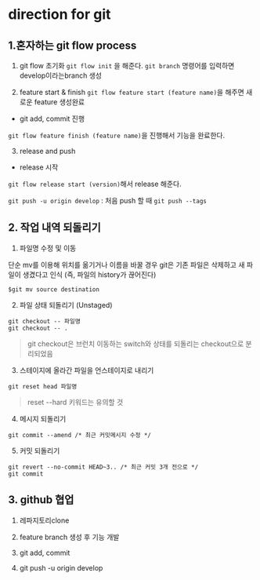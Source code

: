 # direction for git

## 1.혼자하는 git flow process

1) git flow 초기화
`git flow init` 을 해준다.
`git branch` 명령어를 입력하면 develop이라는branch 생성

2) feature start & finish
 `git flow feature start (feature name)`을 해주면 새로운 feature 생성완료

+ git add, commit 진행

`git flow feature finish (feature name)`을 진행해서 기능을 완료한다.

3) release and push
+ release 시작

`git flow release start (version)`해서 release 해준다.

`git push -u origin develop` : 처음 push 할 때
`git push --tags`




## 2. 작업 내역 되돌리기

1) 파일명 수정 및 이동

단순 mv를 이용해 위치를 옮기거나 이름을 바꿀 경우 git은 기존 파일은 삭제하고 새 파일이 생겼다고 인식 (즉, 파일의 history가 끊어진다)



```
$git mv source destination
```


2) 파일 상태 되돌리기 (Unstaged)

```
git checkout -- 파일명
git checkout -- .
```

> git checkout은 브런치 이동하는 switch와 상태를 되돌리는 checkout으로 분리되었음


3) 스테이지에 올라간 파일을 언스테이지로 내리기 

```
git reset head 파일명
```

> reset --hard 키워드는 유의할 것


4) 메시지 되돌리기


```
git commit --amend /* 최근 커밋메시지 수정 */
```


5) 커밋 되돌리기

```
git revert --no-commit HEAD~3.. /* 최근 커밋 3개 전으로 */
git commit
```

## 3. github 협업

1) 레파지토리clone

2) feature branch 생성 후 기능 개발

3) git add, commit

4) git push -u origin develop


